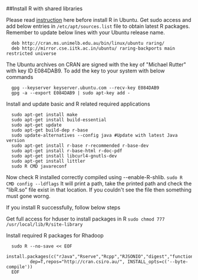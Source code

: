 ##Install R with shared libraries

Please read [instruction](http://cran.r-project.org/bin/linux/ubuntu/README) here before install R in Ubuntu. 
Get sudo access and add below entries in ```/etc/apt/sources.list``` file to obtain latest R packages. Remember to update below lines with your Ubuntu release name. 

```
  deb http://cran.ms.unimelb.edu.au/bin/linux/ubuntu raring/
  deb http://mirror.cse.iitk.ac.in/ubuntu/ raring-backports main restricted universe
```
The Ubuntu archives on CRAN are signed with the key of "Michael Rutter" with key ID E084DAB9.  To add the key to your
system with below commands
```
  gpg --keyserver keyserver.ubuntu.com --recv-key E084DAB9
  gpg -a --export E084DAB9 | sudo apt-key add -
```
Install and update basic and R related required applications 
```
  sudo apt-get install make
  sudo apt-get install build-essential
  sudo apt-get update
  sudo apt-get build-dep r-base
  sudo update-alternatives --config java #Update with latest Java version
  sudo apt-get install r-base r-recommended r-base-dev
  sudo apt-get install r-base-html r-doc-pdf
  sudo apt-get install libcurl4-gnutls-dev
  sudo apt-get install littler
  sudo R CMD javareconf
```
Now check R installed correctly compiled using --enable-R-shlib. ```sudo R CMD config --ldflags``` It will print a path, take the printed path and check the "libR.so" file exist in that location. If you couldn't see the file then something must gone worng.

If you install R successfully, follow below steps

Get full access for hduser to install packages in R ```sudo chmod 777 /usr/local/lib/R/site-library```

Install required R packages for Rhadoop
```
  sudo R --no-save << EOF
    install.packages(c("rJava","Rserve","Rcpp","RJSONIO","digest","functional","stringr","plyr","bitops","reshape2","RHive","R.methodsS3","devtools"), 
         dep=T,repos="http://cran.csiro.au/", INSTALL_opts=c('--byte-compile'))
  EOF
```
